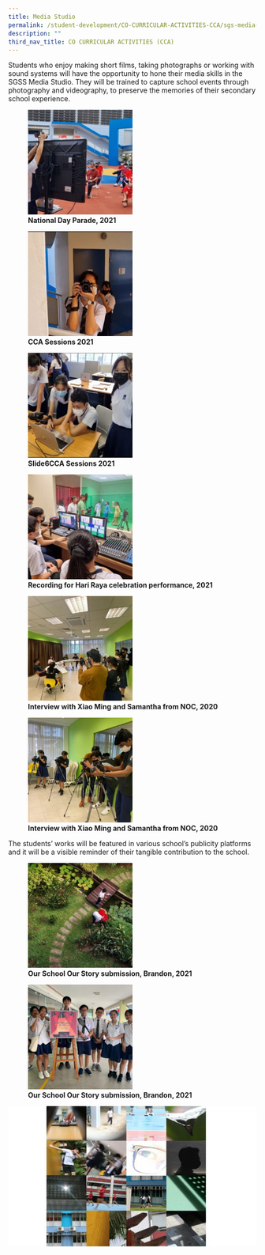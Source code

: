 ```yaml
---
title: Media Studio
permalink: /student-development/CO-CURRICULAR-ACTIVITIES-CCA/sgs-media-studio/
description: ""
third_nav_title: CO CURRICULAR ACTIVITIES (CCA)
---
```

Students who enjoy making short films, taking photographs or working with sound systems will have the opportunity to hone their media skills in the SGSS Media Studio. They will be trained to capture school events through photography and videography, to preserve the memories of their secondary school experience.

<figure>
	<a href="/images/CCA%20Media%20Studio/Slide4-5-250x250.jpg" target = "_blank"> <img src="/images/CCA%20Media%20Studio/Slide4-5-250x250.jpg"
    style="width:50%"></a>
<figcaption>
	<strong> National Day Parade, 2021 </strong>
	</figcaption>
</figure>

<figure>
	<a href="/images/CCA%20Media%20Studio/Slide5-2-250x250.jpg" target = "_blank"> <img src="/images/CCA%20Media%20Studio/Slide5-2-250x250.jpg"
    style="width:50%"></a>
<figcaption>
	<strong> CCA Sessions 2021 </strong>
	</figcaption>
</figure>

<figure>
	<a href="/images/CCA%20Media%20Studio/Slide6-2-250x250.jpg" target = "_blank"> <img src="/images/CCA%20Media%20Studio/Slide6-2-250x250.jpg"
    style="width:50%"></a>
<figcaption>
	<strong> Slide6CCA Sessions 2021 </strong>
	</figcaption>
</figure>

<figure>
	<a href="/images/CCA%20Media%20Studio/Slide3-4-250x250.jpg" target = "_blank"> <img src="/images/CCA%20Media%20Studio/Slide3-4-250x250.jpg"
    style="width:50%"></a>
<figcaption>
	<strong> Recording for Hari Raya celebration performance, 2021 </strong>
	</figcaption>
</figure>

<figure>
	<a href="/images/CCA%20Media%20Studio/Slide2-7-250x250.jpg" target = "_blank"> <img src="/images/CCA%20Media%20Studio/Slide2-7-250x250.jpg"
    style="width:50%"></a>
<figcaption>
	<strong> Interview with Xiao Ming and Samantha from NOC, 2020 </strong>
	</figcaption>
</figure>

<figure>
	<a href="/images/CCA%20Media%20Studio/Slide1-9-250x250.jpg" target = "_blank"> <img src="/images/CCA%20Media%20Studio/Slide1-9-250x250.jpg"
    style="width:50%"></a>
<figcaption>
	<strong> Interview with Xiao Ming and Samantha from NOC, 2020 </strong>
	</figcaption>
</figure>

The students’ works will be featured in various school’s publicity platforms and it will be a visible reminder of their tangible contribution to the school.

<figure>
	 <img src="/images/CCA%20Media%20Studio/Slide8-2-250x250.jpg"
    style="width:50%"></a>
<figcaption>
	<strong> Our School Our Story submission, Brandon, 2021 </strong>
	</figcaption>
</figure>

<figure>
	 <img src="/images/CCA%20Media%20Studio/Slide7-2-250x250.jpg"
    style="width:50%"></a>
<figcaption>
	<strong> Our School Our Story submission, Brandon, 2021 </strong>
	</figcaption>
</figure>




![](/images/CCA%20Media%20Studio/Slide9-1-768x432.jpg)